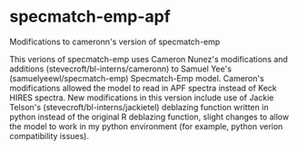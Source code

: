 # specmatch-emp-apf
Modifications to cameronn's version of specmatch-emp 

This verions of specmatch-emp uses Cameron Nunez's modifications and additions (stevecroft/bl-interns/cameronn) to Samuel Yee's (samuelyeewl/specmatch-emp) Specmatch-Emp model.
Cameron's modifications allowed the model to read in APF spectra instead of Keck HIRES spectra.
New modifications in this version include use of Jackie Telson's (stevecroft/bl-interns/jackietel) deblazing function written in python instead of the original R deblazing function, slight changes to allow the model to work in my python environment (for example, python verion compatibility issues).
